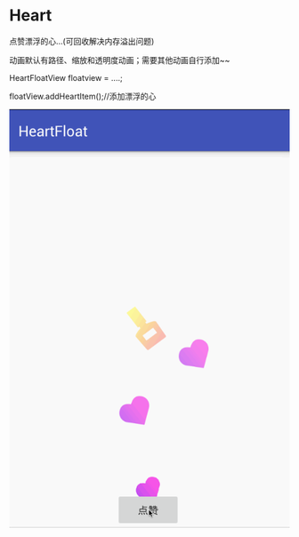 # Heart
点赞漂浮的心...(可回收解决内存溢出问题)

动画默认有路径、缩放和透明度动画；需要其他动画自行添加~~

HeartFloatView floatview = ....;

floatView.addHeartItem();//添加漂浮的心

![Image](https://github.com/msilemsile/Heart/blob/master/demo.gif)
